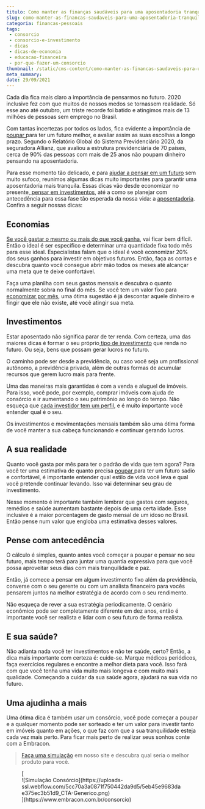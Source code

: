 ```yaml
---
titulo: Como manter as finanças saudáveis para uma aposentadoria tranquila
slug: como-manter-as-financas-saudaveis-para-uma-aposentadoria-tranquila
categoria: financas-pessoais
tags:
 - consorcio
 - consorcio-e-investimento
 - dicas
 - dicas-de-economia
 - educacao-financeira
 - por-que-fazer-um-consorcio
thumbnail: /static/cms-content/como-manter-as-financas-saudaveis-para-uma-aposentadoria-tranquila.jpg
meta_summary: 
date: 29/09/2021
---
```

Cada dia fica mais claro a importância de pensarmos no futuro. 2020 inclusive fez com que muitos de nossos medos se tornassem realidade. Só esse ano até outubro, um triste recorde foi batido e atingimos mais de 13 milhões de pessoas sem emprego no Brasil.

Com tantas incertezas por todos os lados, fica evidente a importância de [poupar ](https://www.embracon.com.br/blog/poupar-dinheiro-com-o-consorcio-e-possivel-sim)para ter um futuro melhor, e avaliar assim as suas escolhas a longo prazo. Segundo o Relatório Global do Sistema Previdenciário 2020, da seguradora Allianz, que avaliou a estrutura previdenciária de 70 países, cerca de 90% das pessoas com mais de 25 anos não poupam dinheiro pensando na aposentadoria.

Para esse momento tão delicado, e para [ajudar a pensar em um futuro](https://www.embracon.com.br/blog/planeje-sua-vida-financeira-e-fique-sempre-no-azul) sem muito sufoco, reunimos algumas dicas muito importantes para garantir uma aposentadoria mais tranquila. Essas dicas vão desde economizar no presente,[ pensar em investimentos](https://www.embracon.com.br/blog/afinal-quais-sao-as-diferencas-entre-poupar-economizar-e-investir), até a como se planejar com antecedência para essa fase tão esperada da nossa vida: a [aposentadoria](https://www.embracon.com.br/blog/como-organizar-a-vida-financeira-para-uma-aposentadoria-tranquila). Confira a seguir nossas dicas:

Economias
---------

[Se você gastar o mesmo ou mais do que você ganha](https://www.embracon.com.br/blog/como-identificar-e-eliminar-gastos-desnecessarios), vai ficar bem difícil. Então o ideal é ser específico e determinar uma quantidade fixa todo mês para esse ideal. Especialistas falam que o ideal é você economizar 20% dos seus ganhos para investir em objetivos futuros. Então, faça as contas e descubra quanto você consegue abrir mão todos os meses até alcançar uma meta que te deixe confortável.

Faça uma planilha com seus gastos mensais e descubra o quanto normalmente sobra no final do mês. Se você tem um valor fixo para [economizar por mês](https://www.embracon.com.br/blog/5-erros-que-voce-deve-evitar-para-conseguir-economizar-dinheiro), uma ótima sugestão é já descontar aquele dinheiro e fingir que ele não existe, até você atingir sua meta.

Investimentos
-------------

Estar aposentado não significa parar de ter renda. Com certeza, uma das maiores dicas é formar o seu próprio[ tipo de investimento](https://www.embracon.com.br/blog/investimentos-alto-risco-vale-a-pena) que renda no futuro. Ou seja, bens que possam gerar lucros no futuro.

O caminho pode ser desde a previdência, ou caso você seja um profissional autônomo, a previdência privada, além de outras formas de acumular recursos que gerem lucro mais para frente.

Uma das maneiras mais garantidas é com a venda e aluguel de imóveis. Para isso, você pode, por exemplo, comprar imóveis com ajuda de consórcio e ir aumentando o seu patrimônio ao longo do tempo. Não esqueça que [cada investidor tem um perfil](https://www.embracon.com.br/blog/perfil-de-investidor-conheca-os-tipos-e-saiba-qual-e-o-seu), e é muito importante você entender qual é o seu.

Os investimentos e movimentações mensais também são uma ótima forma de você manter a sua cabeça funcionando e continuar gerando lucros.

A sua realidade
---------------

Quanto você gasta por mês para ter o padrão de vida que tem agora? Para você ter uma estimativa de quanto precisa [poupar ](https://www.embracon.com.br/blog/reserva-financeira-como-preparar-a-sua)para ter um futuro sadio e confortável, é importante entender qual estilo de vida você leva e qual você pretende continuar levando. Isso vai determinar seu grau de investimento.

Nesse momento é importante também lembrar que gastos com seguros, remédios e saúde aumentam bastante depois de uma certa idade. Esse inclusive é a maior porcentagem de gasto mensal de um idoso no Brasil. Então pense num valor que engloba uma estimativa desses valores.

Pense com antecedência
----------------------

O cálculo é simples, quanto antes você começar a poupar e pensar no seu futuro, mais tempo terá para juntar uma quantia expressiva para que você possa aproveitar seus dias com mais tranquilidade e paz.

Então, já comece a pensar em algum investimento fixo além da previdência, converse com o seu gerente ou com um analista financeiro para vocês pensarem juntos na melhor estratégia de acordo com o seu rendimento.

Não esqueça de rever a sua estratégia periodicamente. O cenário econômico pode ser completamente diferente em dez anos, então é importante você ser realista e lidar com o seu futuro de forma realista.

E sua saúde?
------------

Não adianta nada você ter investimentos e não ter saúde, certo? Então, a dica mais importante com certeza é: cuide-se. Marque médicos periódicos, faça exercícios regulares e encontre a melhor dieta para você. Isso fará com que você tenha uma vida muito mais longeva e com muito mais qualidade. Começando a cuidar da sua saúde agora, ajudará na sua vida no futuro.

Uma ajudinha a mais
-------------------

Uma ótima dica é também usar um consórcio, você pode começar a poupar e a qualquer momento pode ser sorteado e ter um valor para investir tanto em imóveis quanto em ações, o que faz com que a sua tranquilidade esteja cada vez mais perto. Para ficar mais perto de realizar seus sonhos conte com a Embracon.

> [Faça uma simulação](https://www.embracon.com.br/consorcio) em nosso site e descubra qual seria o melhor produto para você.

<figure class="w-richtext-figure-type-image w-richtext-align-center">[<div>![Simulação Consórcio](https://uploads-ssl.webflow.com/5cc70a3a0871f750442da9d5/5eb45e9683dae375ec3b51d9_CTA-Generico.png)</div>](https://www.embracon.com.br/consorcio)</figure>
